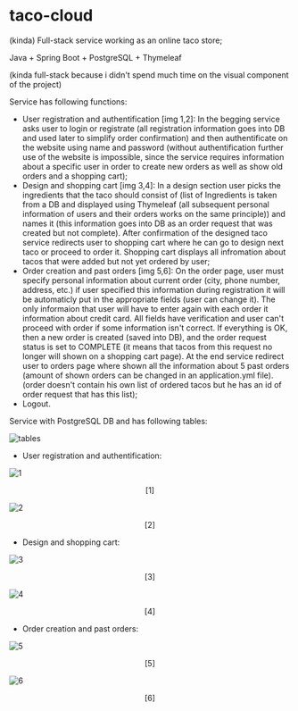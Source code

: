 # taco-cloud
(kinda) Full-stack service working as an online taco store;

Java + Spring Boot + PostgreSQL + Thymeleaf
<p/>(kinda full-stack because i didn't spend much time on the visual component of the project)

Service has following functions:
- User registration and authentification [img 1,2]:
  In the begging service asks user to login or registrate (all registration information goes into DB and used later to simplify order confirmation) and then authentificate on the 
website using name and password (without authentification further use of the website is impossible, since the service requires information about a specific user in order to create 
new orders as well as show old orders and a shopping cart);
- Design and shopping cart [img 3,4]:
  In a design section user picks the ingredients that the taco should consist of (list of Ingredients is taken from a DB and displayed using Thymeleaf (all subsequent personal 
information of users and their orders works on the same principle)) and names it (this information goes into DB as an order request that was created but not complete). After 
confirmation of the designed taco service redirects user to shopping cart where he can go to design next taco or proceed to order it. Shopping cart displays all infromation 
about tacos that were added but not yet ordered by user;
- Order creation and past orders [img 5,6]:
  On the order page, user must specify personal information about current order (city, phone number, address, etc.) if user specified this information during registration
it will be automaticly put in the appropriate fields (user can change it). The only informaion that user will have to enter again with each order it information about
credit card. All fields have verification and user can't proceed with order if some information isn't correct. If everything is OK, then a new order is created (saved into DB),
and the order request status is set to COMPLETE (it means that tacos from this request no longer will shown on a shopping cart page). At the end service redirect user to orders
page where shown all the information about 5 past orders (amount of shown orders can be changed in an application.yml file).
    (order doesn't contain his own list of ordered tacos but he has an id of order request that has this list);
- Logout.

Service with PostgreSQL DB and has following tables:

![tables](https://user-images.githubusercontent.com/90202470/153898593-bc83b59d-a2cf-4abb-bc38-cc40902e6706.jpg)

- User registration and authentification:

![1](https://user-images.githubusercontent.com/90202470/153901161-4a1bac44-84d1-41fb-86a3-98efef1af30d.jpg)
<p align="center">[1]</p>

![2](https://user-images.githubusercontent.com/90202470/153901218-2717fb97-7eea-4bfd-a2e2-70819a2af5b2.jpg)
<p align="center">[2]</p>


- Design and shopping cart:

![3](https://user-images.githubusercontent.com/90202470/153901340-23338569-90f3-4ac3-ad9e-e91227e8e592.jpg)
<p align="center">[3]</p>

![4](https://user-images.githubusercontent.com/90202470/153901347-367a69d4-6840-48dc-b946-4cfc6342e954.jpg)
<p align="center">[4]</p>


- Order creation and past orders:

![5](https://user-images.githubusercontent.com/90202470/153901430-887f545e-5f3d-4abd-a72d-f6b356291f5b.jpg)
<p align="center">[5]</p>

![6](https://user-images.githubusercontent.com/90202470/153901432-8ec61103-723b-4ebf-ab06-c7fbe4ec1a92.jpg)
<p align="center">[6]</p>
